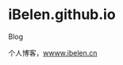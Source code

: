 # iBelen.github.io
Blog

个人博客，<a href="www.ibelen.cn" tagert="_blank" title="Belen的个人博客">wwww.ibelen.cn</a>
